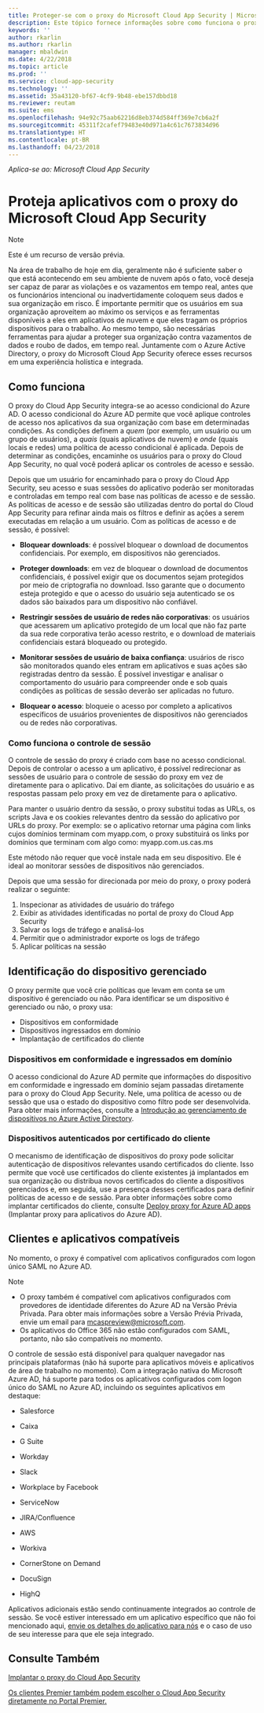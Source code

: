 ```yaml
---
title: Proteger-se com o proxy do Microsoft Cloud App Security | Microsoft Docs
description: Este tópico fornece informações sobre como funciona o proxy do Cloud App Security.
keywords: ''
author: rkarlin
ms.author: rkarlin
manager: mbaldwin
ms.date: 4/22/2018
ms.topic: article
ms.prod: ''
ms.service: cloud-app-security
ms.technology: ''
ms.assetid: 35a43120-bf67-4cf9-9b48-ebe157dbbd18
ms.reviewer: reutam
ms.suite: ems
ms.openlocfilehash: 94e92c75aab62216d8eb374d584ff369e7cb6a2f
ms.sourcegitcommit: 45311f2cafef79483e40d971a4c61c7673834d96
ms.translationtype: HT
ms.contentlocale: pt-BR
ms.lasthandoff: 04/23/2018
---
```

*Aplica-se ao: Microsoft Cloud App Security*


# <a name="protect-apps-with-microsoft-cloud-app-security-proxy"></a>Proteja aplicativos com o proxy do Microsoft Cloud App Security

> [!NOTE]
> Este é um recurso de versão prévia.


Na área de trabalho de hoje em dia, geralmente não é suficiente saber o que está acontecendo em seu ambiente de nuvem após o fato, você deseja ser capaz de parar as violações e os vazamentos em tempo real, antes que os funcionários intencional ou inadvertidamente coloquem seus dados e sua organização em risco. É importante permitir que os usuários em sua organização aproveitem ao máximo os serviços e as ferramentas disponíveis a eles em aplicativos de nuvem e que eles tragam os próprios dispositivos para o trabalho. Ao mesmo tempo, são necessárias ferramentas para ajudar a proteger sua organização contra vazamentos de dados e roubo de dados, em tempo real. Juntamente com o Azure Active Directory, o proxy do Microsoft Cloud App Security oferece esses recursos em uma experiência holística e integrada.

## <a name="how-it-works"></a>Como funciona

O proxy do Cloud App Security integra-se ao acesso condicional do Azure AD. O acesso condicional do Azure AD permite que você aplique controles de acesso nos aplicativos da sua organização com base em determinadas condições. As condições definem a *quem* (por exemplo, um usuário ou um grupo de usuários), a *quais* (quais aplicativos de nuvem) e *onde* (quais locais e redes) uma política de acesso condicional é aplicada. Depois de determinar as condições, encaminhe os usuários para o proxy do Cloud App Security, no qual você poderá aplicar os controles de acesso e sessão.

Depois que um usuário for encaminhado para o proxy do Cloud App Security, seu acesso e suas sessões do aplicativo poderão ser monitoradas e controladas em tempo real com base nas políticas de acesso e de sessão. As políticas de acesso e de sessão são utilizadas dentro do portal do Cloud App Security para refinar ainda mais os filtros e definir as ações a serem executadas em relação a um usuário. Com as políticas de acesso e de sessão, é possível:

-   **Bloquear downloads**: é possível bloquear o download de documentos confidenciais. Por exemplo, em dispositivos não gerenciados.

-   **Proteger downloads**: em vez de bloquear o download de documentos confidenciais, é possível exigir que os documentos sejam protegidos por meio de criptografia no download. Isso garante que o documento esteja protegido e que o acesso do usuário seja autenticado se os dados são baixados para um dispositivo não confiável. 

-   **Restringir sessões de usuário de redes não corporativas**: os usuários que acessarem um aplicativo protegido de um local que não faz parte da sua rede corporativa terão acesso restrito, e o download de materiais confidenciais estará bloqueado ou protegido.

-   **Monitorar sessões de usuário de baixa confiança**: usuários de risco são monitorados quando eles entram em aplicativos e suas ações são registradas dentro da sessão. É possível investigar e analisar o comportamento do usuário para compreender onde e sob quais condições as políticas de sessão deverão ser aplicadas no futuro. 

- **Bloquear o acesso**: bloqueie o acesso por completo a aplicativos específicos de usuários provenientes de dispositivos não gerenciados ou de redes não corporativas.


### <a name="how-session-control-works"></a>Como funciona o controle de sessão

O controle de sessão do proxy é criado com base no acesso condicional. Depois de controlar o acesso a um aplicativo, é possível redirecionar as sessões de usuário para o controle de sessão do proxy em vez de diretamente para o aplicativo. Daí em diante, as solicitações do usuário e as respostas passam pelo proxy em vez de diretamente para o aplicativo.

Para manter o usuário dentro da sessão, o proxy substitui todas as URLs, os scripts Java e os cookies relevantes dentro da sessão do aplicativo por URLs do proxy. Por exemplo: se o aplicativo retornar uma página com links cujos domínios terminam com myapp.com, o proxy substituirá os links por domínios que terminam com algo como: myapp.com.us.cas.ms 

Este método não requer que você instale nada em seu dispositivo. Ele é ideal ao monitorar sessões de dispositivos não gerenciados. 

Depois que uma sessão for direcionada por meio do proxy, o proxy poderá realizar o seguinte:
1. Inspecionar as atividades de usuário do tráfego
3. Exibir as atividades identificadas no portal de proxy do Cloud App Security
2. Salvar os logs de tráfego e analisá-los
3. Permitir que o administrador exporte os logs de tráfego
4. Aplicar políticas na sessão

## <a name="managed-device-identification"></a>Identificação do dispositivo gerenciado

O proxy permite que você crie políticas que levam em conta se um dispositivo é gerenciado ou não. Para identificar se um dispositivo é gerenciado ou não, o proxy usa:

-   Dispositivos em conformidade 
-   Dispositivos ingressados em domínio 
-   Implantação de certificados do cliente
 
 
### <a name="compliant-and-domain-joined-devices"></a>Dispositivos em conformidade e ingressados em domínio
O acesso condicional do Azure AD permite que informações do dispositivo em conformidade e ingressado em domínio sejam passadas diretamente para o proxy do Cloud App Security. Nele, uma política de acesso ou de sessão que usa o estado do dispositivo como filtro pode ser desenvolvida.
Para obter mais informações, consulte a [Introdução ao gerenciamento de dispositivos no Azure Active Directory](https://docs.microsoft.com/azure/active-directory/device-management-introduction). 

### <a name="client-certificate-authenticated-devices"></a>Dispositivos autenticados por certificado do cliente

O mecanismo de identificação de dispositivos do proxy pode solicitar autenticação de dispositivos relevantes usando certificados do cliente. Isso permite que você use certificados do cliente existentes já implantados em sua organização ou distribua novos certificados do cliente a dispositivos gerenciados e, em seguida, use a presença desses certificados para definir políticas de acesso e de sessão. Para obter informações sobre como implantar certificados do cliente, consulte [Deploy proxy for Azure AD apps](proxy-deployment-aad.md) (Implantar proxy para aplicativos do Azure AD).
 
## <a name="supported-apps-and-clients"></a>Clientes e aplicativos compatíveis

No momento, o proxy é compatível com aplicativos configurados com logon único SAML no Azure AD. 

> [!NOTE]
> - O proxy também é compatível com aplicativos configurados com provedores de identidade diferentes do Azure AD na Versão Prévia Privada. Para obter mais informações sobre a Versão Prévia Privada, envie um email para mcaspreview@microsoft.com.
> - Os aplicativos do Office 365 não estão configurados com SAML, portanto, não são compatíveis no momento.

O controle de sessão está disponível para qualquer navegador nas principais plataformas (não há suporte para aplicativos móveis e aplicativos de área de trabalho no momento). Com a integração nativa do Microsoft Azure AD, há suporte para todos os aplicativos configurados com logon único do SAML no Azure AD, incluindo os seguintes aplicativos em destaque:

-   Salesforce

-   Caixa

-   G Suite

-   Workday

-   Slack

-   Workplace by Facebook

-   ServiceNow

-   JIRA/Confluence

-   AWS

-   Workiva

-   CornerStone on Demand

-   DocuSign

-   HighQ 

Aplicativos adicionais estão sendo continuamente integrados ao controle de sessão. Se você estiver interessado em um aplicativo específico que não foi mencionado aqui, [envie os detalhes do aplicativo para nós](mailto:casfeedback@microsoft.com) e o caso de uso de seu interesse para que ele seja integrado.




## <a name="see-also"></a>Consulte Também  
[Implantar o proxy do Cloud App Security](proxy-deployment-aad.md)   

[Os clientes Premier também podem escolher o Cloud App Security diretamente no Portal Premier.](https://premier.microsoft.com/)  
  



